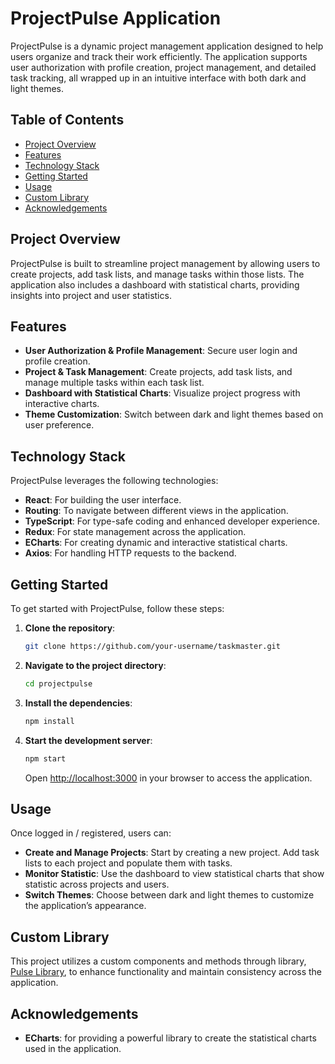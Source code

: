 # ProjectPulse Application

ProjectPulse is a dynamic project management application designed to help users organize and track their work
efficiently.
The application supports user authorization with profile creation, project management, and detailed task tracking, all
wrapped up in an intuitive interface with both dark and light themes.

## Table of Contents

- [Project Overview](#project-overview)
- [Features](#features)
- [Technology Stack](#technology-stack)
- [Getting Started](#getting-started)
- [Usage](#usage)
- [Custom Library](#custom-library)
- [Acknowledgements](#acknowledgements)

## Project Overview

ProjectPulse is built to streamline project management by allowing users to create projects, add task lists, and manage
tasks within those lists. The application also includes a dashboard with statistical charts, providing insights into
project and user statistics.

## Features

- **User Authorization & Profile Management**: Secure user login and profile creation.
- **Project & Task Management**: Create projects, add task lists, and manage multiple tasks within each task list.
- **Dashboard with Statistical Charts**: Visualize project progress with interactive charts.
- **Theme Customization**: Switch between dark and light themes based on user preference.

## Technology Stack

ProjectPulse leverages the following technologies:

- **React**: For building the user interface.
- **Routing**: To navigate between different views in the application.
- **TypeScript**: For type-safe coding and enhanced developer experience.
- **Redux**: For state management across the application.
- **ECharts**: For creating dynamic and interactive statistical charts.
- **Axios**: For handling HTTP requests to the backend.

## Getting Started

To get started with ProjectPulse, follow these steps:

1. **Clone the repository**:
   ```bash
   git clone https://github.com/your-username/taskmaster.git
   ```
2. **Navigate to the project directory**:
   ```bash
   cd projectpulse
   ```
3. **Install the dependencies**:
   ```bash
   npm install
   ```
4. **Start the development server**:
   ```bash
   npm start
   ```
   Open [http://localhost:3000](http://localhost:3000) in your browser to access the application.

## Usage

Once logged in / registered, users can:

- **Create and Manage Projects**: Start by creating a new project. Add task lists to each project and populate them with
  tasks.
- **Monitor Statistic**: Use the dashboard to view statistical charts that show statistic across projects and users.
- **Switch Themes**: Choose between dark and light themes to customize the application’s appearance.

## Custom Library

This project utilizes a custom components and methods through
library, [Pulse Library](https://github.com/Qinastha/pulse_library.git), to enhance functionality and maintain
consistency across the application.

## Acknowledgements

- **ECharts**: for providing a powerful library to create the statistical charts used in the application.
